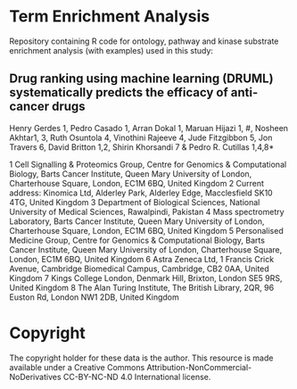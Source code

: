 # Term Enrichment Analysis
 


Repository containing R code for ontology, pathway and kinase substrate enrichment analysis (with examples) used in this study:

## Drug ranking using machine learning (DRUML) systematically predicts the efficacy of anti-cancer drugs
Henry Gerdes 1, Pedro Casado 1, Arran Dokal 1, Maruan Hijazi 1, #, Nosheen Akhtar1, 3, Ruth Osuntola 4, Vinothini Rajeeve 4, Jude Fitzgibbon 5, Jon Travers 6, David Britton 1,2, Shirin Khorsandi 7 & Pedro R. Cutillas 1,4,8*

1 Cell Signalling & Proteomics Group, Centre for Genomics & Computational Biology, Barts Cancer Institute, Queen Mary University of London, Charterhouse Square, London, EC1M 6BQ, United Kingdom 2 Current address: Kinomica Ltd, Alderley Park, Alderley Edge, Macclesfield SK10 4TG, United Kingdom 3 Department of Biological Sciences, National University of Medical Sciences, Rawalpindi, Pakistan 4 Mass spectrometry Laboratory, Barts Cancer Institute, Queen Mary University of London, Charterhouse Square, London, EC1M 6BQ, United Kingdom 5 Personalised Medicine Group, Centre for Genomics & Computational Biology, Barts Cancer Institute, Queen Mary University of London, Charterhouse Square, London, EC1M 6BQ, United Kingdom 6 Astra Zeneca Ltd, 1 Francis Crick Avenue, Cambridge Biomedical Campus, Cambridge, CB2 0AA, United Kingdom 7 Kings College London, Denmark Hill, Brixton, London SE5 9RS, United Kingdom 8 The Alan Turing Institute, The British Library, 2QR, 96 Euston Rd, London NW1 2DB, United Kingdom

# Copyright
The copyright holder for these data is the author. This resource is made available under a Creative Commons Attribution-NonCommercial-NoDerivatives CC-BY-NC-ND 4.0 International license.